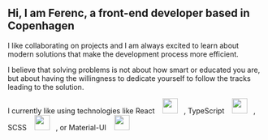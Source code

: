## Hi, I am Ferenc, a front-end developer based in Copenhagen

I like collaborating on projects and I am always excited to learn about modern solutions that make the development process more efficient.

I believe that solving problems is not about how smart or educated you are, but about having the willingness to dedicate yourself to follow the tracks leading to the solution.

I currently like using technologies like React &nbsp;&nbsp; <img src="https://protek.dk/react/img/react.png" width="30"> &nbsp;&nbsp;, TypeScript &nbsp;&nbsp; <img src="https://seeklogo.com/images/T/typescript-logo-B29A3F462D-seeklogo.com.png" width="30"> &nbsp;&nbsp;, SCSS &nbsp;&nbsp; <img src="https://www.seekpng.com/png/full/141-1415689_vendor-prefixes-for-css3-animations-using-scss-sass.png" width="30"> &nbsp;&nbsp;, or Material-UI &nbsp;&nbsp; <img src="https://material-ui.com/static/logo.png" width="30"> 

